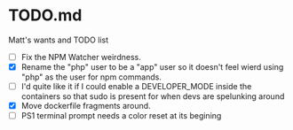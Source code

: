 # TODO.md

Matt's wants and TODO list

* [ ] Fix the NPM Watcher weirdness.
* [x] Rename the "php" user to be a "app" user so it doesn't feel wierd using "php" as the user for npm commands.
* [ ] I'd quite like it if I could enable a DEVELOPER_MODE inside the containers so that sudo is present for when devs are spelunking around
* [x] Move dockerfile fragments around.
* [ ] PS1 terminal prompt needs a color reset at its begining